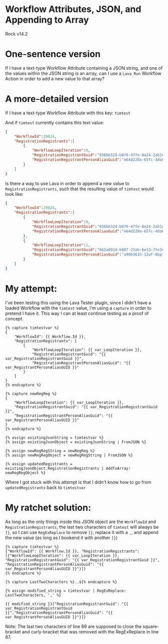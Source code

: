 # Workflow Attributes, JSON, and Appending to Array
Rock v14.2

# One-sentence version
If I have a text-type Workflow Attribute containing a JSON string, and one of the values within the JSON string is an array, can I use a `Lava Run` Workflow Action in order to add a new value to that array?

# A more-detailed version
If I have a text-type Workflow Attribute with this key: `timtest`

And if `timtest` currently contains this text value:
```json
{
    "WorkflowId":29824,
    "RegistrationRegistrants":[
        {
            "WorkflowLoopIteration":0,
            "RegistrationRegistrantGuid":"036b632d-b076-47fe-8a24-2ab1eece014a",
            "RegistrationRegistrantPersonAliasGuid":"e64d220a-65fc-4da6-8490-c075c1703329"
        }
    ]
}
```

Is there a way to use Lava in order to append a new value to `RegistrationRegistrants`, such that the resulting value of `timtest` would look like:
```json
{
    "WorkflowId":29824,
    "RegistrationRegistrants":[
        {
            "WorkflowLoopIteration":0,
            "RegistrationRegistrantGuid":"036b632d-b076-47fe-8a24-2ab1eece014a",
            "RegistrationRegistrantPersonAliasGuid":"e64d220a-65fc-4da6-8490-c075c1703329"
        },
        {
            "WorkflowLoopIteration":1,
            "RegistrationRegistrantGuid":"042a892d-b087-23ab-6e13-7te3eebe023h",
            "RegistrationRegistrantPersonAliasGuid":"a90b361h-12wf-6bp1-9072-r806b2703240"
        }
    ]
}
```

# My attempt:
I've been testing this using the Lava Tester plugin, since I didn't have a loaded Workflow with the `timtest` value, I'm using a `capture` in order to pretend I have it. This way I can at least continue testing as a proof of concept.
```Lava
{% capture timtestvar %}
{
    "WorkflowId": {{ Workflow.Id }},
    "RegistrationRegistrants": [
        {
            "WorkflowLoopIteration": {{ var_LoopIteration }},
            "RegistrationRegistrantGuid": "{{ var_RegistrationRegistrantGuid }}",
            "RegistrationRegistrantPersonAliasGuid": "{{ var_RegistrantPersonAliasGUID }}"
        }
    ]
}
{% endcapture %}

{% capture newRegReg %}
{
    "WorkflowLoopIteration": {{ var_LoopIteration }},
    "RegistrationRegistrantGuid": "{{ var_RegistrationRegistrantGuid }}",
    "RegistrationRegistrantPersonAliasGuid": "{{ var_RegistrantPersonAliasGUID }}"
}
{% endcapture %}

{% assign existingJsonString = timtestvar %}
{% assign existingJsonObject = existingJsonString | FromJSON %}

{% assign newRegRegString = newRegReg %}
{% assign newRegRegObject = newRegRegString | FromJSON %}

{% assign updatedRegistrants = existingJsonObject.RegistrationRegistrants | AddToArray: newRegRegObject %}
```

Where I got stuck with this attempt is that I didn't know how to go from `updatedRegistrants` back to `timtestvar`

# My ratchet solution:
As long as the only things inside this JSON object are the `WorkflowId` and `RegistrationRegistrants`, the last two characters of `timtest` will always be `]}`, so I can use `RegExReplace` to remove `]}`, replace it with a `,`, and append the new value (as long as I bookend it with another `]}`)
```Lava
{% capture timtestvar %}
{"WorkflowId": {{ Workflow.Id }}, "RegistrationRegistrants": [{"WorkflowLoopIteration": {{ var_LoopIteration }}, "RegistrationRegistrantGuid": "{{ var_RegistrationRegistrantGuid }}", "RegistrationRegistrantPersonAliasGuid": "{{ var_RegistrantPersonAliasGUID }}"}]}
{% endcapture %}

{% capture LastTwoCharacters %}..${% endcapture %}

{% assign modified_string = timtestvar | RegExReplace: LastTwoCharacters, ',' %}

{{ modified_string }}{"RegistrationRegistrantGuid": "{{ var_RegistrationRegistrantGuid }}","RegistrationRegistrantPersonAliasGuid": "{{ var_RegistrantPersonAliasGUID }}"}]}
```

Note: The last two characters of line 89 are supposed to close the square-bracket and curly-bracket that was removed with the RegExReplace in line 87.